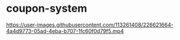 # coupon-system


https://user-images.githubusercontent.com/113261408/226621664-4a4d9773-05ad-4eba-b707-1fc60f0d79f5.mp4

